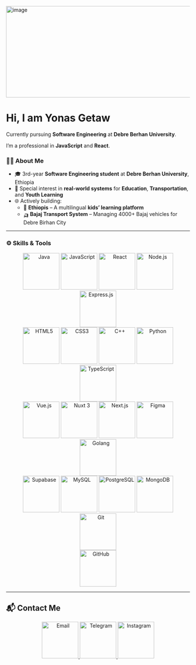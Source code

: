 <img width="1024" height="250" alt="image" src="https://github.com/user-attachments/assets/5d8fa9be-7de1-4ce1-a363-66efc495848d" />

# Hi, I am Yonas Getaw  
Currently pursuing **Software Engineering** at **Debre Berhan University**.  

I’m a professional in **JavaScript** and **React**.  

### 🧑‍💻 About Me
- 🎓 3rd-year **Software Engineering student** at **Debre Berhan University**, Ethiopia  
- 🔬 Special interest in **real-world systems** for **Education**, **Transportation**, and **Youth Learning**  
- 🌐 Actively building:  
  - 🧒 **Ethiopis** – A multilingual **kids’ learning platform**  
  - 🛺 **Bajaj Transport System** – Managing 4000+ Bajaj vehicles for Debre Birhan City  

---

### ⚙️ Skills & Tools
<div align="center">
<!-- First 5 -->
<img src="https://cdn.jsdelivr.net/gh/devicons/devicon/icons/java/java-original.svg" title="Java" width="100"/> 
<img src="https://cdn.jsdelivr.net/gh/devicons/devicon/icons/javascript/javascript-original.svg" title="JavaScript" width="100"/> 
<img src="https://cdn.jsdelivr.net/gh/devicons/devicon/icons/react/react-original.svg" title="React" width="100"/> 
<img src="https://cdn.jsdelivr.net/gh/devicons/devicon/icons/nodejs/nodejs-original.svg" title="Node.js" width="100"/> 
<img src="https://cdn.jsdelivr.net/gh/devicons/devicon/icons/express/express-original.svg" title="Express.js" width="100"/> 
<br>
<!-- Next 5 -->
<img src="https://cdn.jsdelivr.net/gh/devicons/devicon/icons/html5/html5-original.svg" title="HTML5" width="100"/> 
<img src="https://cdn.jsdelivr.net/gh/devicons/devicon/icons/css3/css3-original.svg" title="CSS3" width="100"/> 
<img src="https://cdn.jsdelivr.net/gh/devicons/devicon/icons/cplusplus/cplusplus-original.svg" title="C++" width="100"/> 
<img src="https://cdn.jsdelivr.net/gh/devicons/devicon/icons/python/python-original.svg" title="Python" width="100"/> 
<img src="https://cdn.jsdelivr.net/gh/devicons/devicon/icons/typescript/typescript-original.svg" title="TypeScript" width="100"/> 
<br>
<!-- Next 5 -->
<img src="https://cdn.jsdelivr.net/gh/devicons/devicon/icons/vuejs/vuejs-original.svg" title="Vue.js" width="100"/> 
<img src="https://cdn.jsdelivr.net/gh/devicons/devicon/icons/nuxtjs/nuxtjs-original.svg" title="Nuxt 3" width="100"/> 
<img src="https://cdn.jsdelivr.net/gh/devicons/devicon/icons/nextjs/nextjs-original.svg" title="Next.js" width="100"/> 
<img src="https://cdn.jsdelivr.net/gh/devicons/devicon/icons/figma/figma-original.svg" title="Figma" width="100"/> 
<img src="https://upload.wikimedia.org/wikipedia/commons/0/05/Go_Logo_Blue.svg" title="Golang" width="100"/> 
<br>
<!-- Next 5 -->
<img src="https://cdn.jsdelivr.net/gh/devicons/devicon/icons/supabase/supabase-original.svg" title="Supabase" width="100"/> 
<img src="https://cdn.jsdelivr.net/gh/devicons/devicon/icons/mysql/mysql-original.svg" title="MySQL" width="100"/> 
<img src="https://cdn.jsdelivr.net/gh/devicons/devicon/icons/postgresql/postgresql-original.svg" title="PostgreSQL" width="100"/> 
<img src="https://cdn.jsdelivr.net/gh/devicons/devicon/icons/mongodb/mongodb-original.svg" title="MongoDB" width="100"/> 
<img src="https://cdn.jsdelivr.net/gh/devicons/devicon/icons/git/git-original.svg" title="Git" width="100"/> 
<br>
<!-- Last group -->
<img src="https://cdn.jsdelivr.net/gh/devicons/devicon/icons/github/github-original.svg" title="GitHub" width="100"/> 
</div>

---

## 📬 Contact Me
<p align="center">
  <a href="mailto:yonasgetaw5444@gmail.com" target="_blank">
    <img src="https://cdn-icons-png.flaticon.com/512/732/732200.png" alt="Email" width="100" />
  </a>
  <a href="https://t.me/@YONAA54" target="_blank">
    <img src="https://cdn-icons-png.flaticon.com/512/2111/2111646.png" alt="Telegram" width="100" />
  </a>
  <a href="https://instagram.com/yourprofile" target="_blank">
    <img src="https://cdn-icons-png.flaticon.com/512/2111/2111463.png" alt="Instagram" width="100" />
  </a>
</p>
